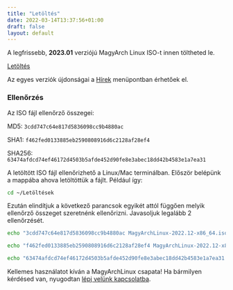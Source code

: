 ```yaml
---
title: "Letöltés"
date: 2022-03-14T13:37:56+01:00
draft: false
layout: default
---
```

A legfrissebb, **2023.01** verziójú MagyArch Linux ISO-t innen töltheted le.

<a href="https://drive.google.com/file/d/1WVHxvKmIkzmuOhV8SkRKq-8BG_siQq5k/view" class="btn btn-main mt-20">Letöltés</a>

Az egyes verziók újdonságai a [Hírek](/hirek) menüpontban érhetőek el.

### Ellenőrzés
Az ISO fájl ellenőrző összegei:

MD5: `3cdd747c64e817d5836098cc9b4880ac`

SHA1: `f462fed0133885eb2590808916d6c2128af28ef4`

SHA256: `63474afdcd74ef46172d4503b5afde452d90fe8e3abec18dd42b4583e1a7ea31`

A letöltött ISO fájl ellenőrizhető a Linux/Mac terminálban. Először belépünk a mappába ahova letöltöttük a fájlt. Például így:
```bash
cd ~/Letöltések
```
Ezután elindítjuk a következő parancsok egyikét attól függően melyik ellenőrző összeget szeretnénk ellenőrizni. Javasoljuk legalább 2 ellenőrzését.
```bash
echo "3cdd747c64e817d5836098cc9b4880ac MagyArchLinux-2022.12-x86_64.iso" | md5sum -c

echo "f462fed0133885eb2590808916d6c2128af28ef4 MagyArchLinux-2022.12-x86_64.iso" | sha1sum -c

echo "63474afdcd74ef46172d4503b5afde452d90fe8e3abec18dd42b4583e1a7ea31 MagyArchLinux-2022.12-x86_64.iso" | sha256sum -c
```
Kellemes használatot kíván a MagyArchLinux csapata! Ha bármilyen kérdésed van, nyugodtan [lépj velünk kapcsolatba](/kapcsolat).

